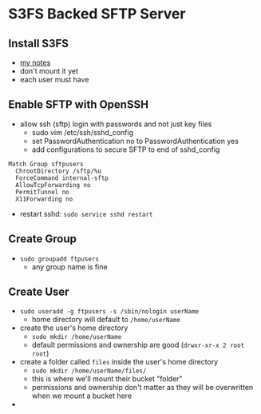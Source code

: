 S3FS Backed SFTP Server
=======================

Install S3FS
------------
- [my notes](/aws/s3fs.md)
- don't mount it yet
- each user must have 



Enable SFTP with OpenSSH
------------------------
- allow ssh (sftp) login with passwords and not just key files
  - sudo vim /etc/ssh/sshd_config
  - set PasswordAuthentication no to PasswordAuthentication yes
  - add configurations to secure SFTP to end of sshd_config

```
Match Group sftpusers
  ChrootDirectory /sftp/%u
  ForceCommand internal-sftp
  AllowTcpForwarding no
  PermitTunnel no
  X11Forwarding no
```

- restart sshd: `sudo service sshd restart`

Create Group
------------
- `sudo groupadd ftpusers`
  - any group name is fine

Create User
-----------
- `sudo useradd -g ftpusers -s /sbin/nologin userName`
  - home directory will default to `/home/userName`
- create the user's home directory
  - `sudo mkdir /home/userName`
  - default permissions and ownership are good (`drwxr-xr-x 2 root root`)
- create a folder called `files` inside the user's home directory
  - `sudo mkdir /home/userName/files/`
  - this is where we'll mount their bucket "folder"
  - permissions and ownership don't matter as they will be overwritten when we mount a bucket here
- 
